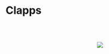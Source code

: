 <div align="central">
  <h1>Clapps</h1></br>
</div>
<br>
<p align="center">
   <img src="https://img.shields.io/circleci/build/github/babix-io/clapps/master?token=8e83a57ca288b97b3de3d92a61a7df126295b30e"/>
</p>
